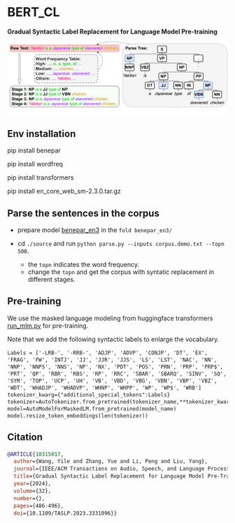 # BERT_CL

**Gradual Syntactic Label Replacement for Language Model Pre-training**

<img src="./figs/cl-example.png">

## Env installation
pip install benepar

pip install wordfreq

pip install transformers

pip install en_core_web_sm-2.3.0.tar.gz

## Parse the sentences in the corpus
- prepare model [benepar_en3](https://github.com/nikitakit/self-attentive-parser) in the ``fold benepar_en3/``

- cd ``./source`` and run ``python parse.py --inputs corpus.demo.txt --topn 500``.
    - the ``topn`` indicates the word frequency.
    - change the ``topn`` and get the corpus with syntatic replacement in different stages.


## Pre-training
We use the masked language modeling from huggingface transformers [run_mlm.py](https://github.com/huggingface/transformers/blob/main/examples/pytorch/language-modeling/run_mlm.py) for pre-training.

Note that we add the following syntactic labels to enlarge the vocabulary.

```
Labels = ['-LRB-', '-RRB-', 'ADJP', 'ADVP', 'CONJP', 'DT', 'EX', 'FRAG', 'FW', 'INTJ', 'JJ', 'JJR', 'JJS', 'LS', 'LST', 'NAC', 'NN', 'NNP', 'NNPS', 'NNS', 'NP', 'NX', 'PDT', 'POS', 'PRN', 'PRP', 'PRP$', 'PRT', 'QP', 'RBR', 'RBS', 'RP', 'RRC', 'SBAR', 'SBARQ', 'SINV', 'SQ', 'SYM', 'TOP', 'UCP', 'UH', 'VB', 'VBD', 'VBG', 'VBN', 'VBP', 'VBZ', 'WDT', 'WHADJP', 'WHADVP', 'WHNP', 'WHPP', 'WP', 'WP$', 'WRB']
tokenizer_kwarg={"additional_special_tokens":Labels}
tokenizer=AutoTokenizer.from_pretrained(tokenizer_name,**tokenizer_kwarg)
model=AutoModelForMaskedLM.from_pretrained(model_name)
model.resize_token_embeddings(len(tokenizer))
```
## Citation

```bibtex
@ARTICLE{10315017,
  author={Wang, Yile and Zhang, Yue and Li, Peng and Liu, Yang},
  journal={IEEE/ACM Transactions on Audio, Speech, and Language Processing}, 
  title={Gradual Syntactic Label Replacement for Language Model Pre-Training}, 
  year={2024},
  volume={32},
  number={},
  pages={486-496},
  doi={10.1109/TASLP.2023.3331096}}
```

